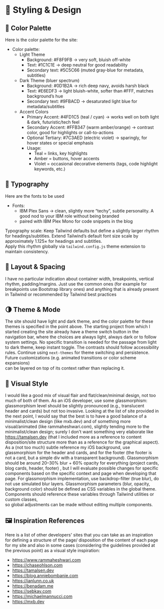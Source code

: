 # 🎨 Styling & Design

## 🎨 Color Palette

Here is the color palette for the site:

- Color palette:
  - Light Theme
    - Background: #F8F9FB → very soft,
      bluish off-white
    - Text: #1C1C1E → deep neutral for good
      readability
    - Secondary text: #5C5C66 (muted gray-blue for
      metadata, subtitles)
  - Dark Theme (bluer spectrum)
    - Background: #0D1B2A → rich deep navy, avoids
      harsh black
    - Text: #E6EDF3 → light bluish-white, softer
      than #FFF, matches background’s hue
    - Secondary text: #9FBACD → desaturated light
      blue for metadata/subtitles
  - Accent Colors
    - Primary Accent: #4FD1C5 (teal / cyan) → works
      well on both light & dark, futuristic/tech feel
    - Secondary Accent: #FFB347 (warm amber/orange) →
      contrast color, good for highlights or call-to-actions
    - Optional Tertiary: #7C3AED (electric violet) →
      sparingly, for hover states or special emphasis
    - Usage:
      - Teal = links, key highlights
      - Amber = buttons, hover accents
      - Violet = occasional decorative elements (tags, code highlight keywords, etc.)

## 🔡 Typography

Here are the fonts to be used

- Fonts:
  - IBM Plex Sans → clean, slightly more “techy”,
    subtle personality. A good nod to your IBM role
    without being branded
  - paired with IBM Plex Mono for code snippets in
    the blog

Typography scale: Keep Tailwind defaults but define
a slightly larger rhythm for headings/subtitles.
Extend Tailwind’s default font size scale by approximately 1.125× for headings and subtitles.  
Apply this rhythm globally via `tailwind.config.js` theme extension to maintain consistency.

## 📏 Layout & Spacing

I have no particular indication about container width,
breakpoints, vertical rhythm, padding/margins. Just use the
common ones (for example for breakpoints use Bootstrap library
ones) and anything that is already present in Tailwind or
recommended by Tailwind best practices

## 🌗 Theme & Mode

The site should have light and dark theme, and the color palette
for these themes is specified in the point above.
The starting project from which I started creating the site already
have a theme switch button in the navigation bar, where the
choices are always light, always dark or to follow system settings.
No specific transition is needed for the passage from light to
dark theme, keep instant toggle.
The contrasts should follow accessibility rules.
Continue using `next-themes` for theme switching and persistence.  
Future customizations (e.g. animated transitions or color scheme expansions)  
can be layered on top of its context rather than replacing it.

## 💫 Visual Style

I would like a good mix of visual flair and flat/clean/minimal
design, not too much of both of them. As an iOS developer, use some
glassmorphism: glassmorphism level should be slightly pronounced
(e.g., translucent header and cards) but not too invasive.
Looking at the list of site provided
in the next point, I would say that the best is to have
a good balance of a minimalist/clean design (like mxb.dev)
and of something more visual/animated (like rammaheshwari.com),
slightly tending more to the minimalist/clean design;
surely I don't want something very elaborate
like https://tamalsen.dev (that I included more as a reference
to content disposition/site structure more than as a reference
for the graphical aspect).
As a (not too much) subtle reference my iOS background, use
glassmorphism for the header and cards, and for the footer
(the footer is not a card, but a simple div with a
transparent background). Glassmorphism should be around
20–30% blur + 60% opacity for everything (project cards, blog cards, header, footer)
, but I will evaluate possible changes for specific components
based on the specific context and page when developing that page.
For glassmorphism implementation, use backdrop-filter (true blur),
do not use simulated blur layers.
Glassmorphism parameters (blur, opacity, background color) should be defined as CSS variables in the global theme.  
Components should reference these variables through Tailwind utilities or custom classes,  
so global adjustments can be made without editing multiple components.

## 🖼️ Inspiration References

Here is a list of other developers' sites that you can take
as an inspiration for defining a structure of the page/
disposition of the content of each page for my site and also in
some cases (considering the guidelines provided at the previous
point) as a visual style inspiration:

- https://www.rammaheshwari.com
- https://chaseohlson.com
- https://tamalsen.dev
- https://blog.anniebombanie.com
- https://ianlunn.co.uk
- https://benadam.me
- https://sebkay.com
- https://michaelmannucci.com
- https://mxb.dev
